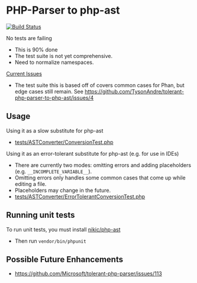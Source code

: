 PHP-Parser to php-ast
=====================

[![Build Status](https://travis-ci.org/TysonAndre/tolerant-php-parser-to-php-ast.svg?branch=master)](https://travis-ci.org/TysonAndre/tolerant-php-parser-to-php-ast)

No tests are failing

- This is 90% done
- The test suite is not yet comprehensive.
- Need to normalize namespaces.

[Current Issues](https://github.com/TysonAndre/tolerant-php-parser-to-php-ast/issues/)

- The test suite this is based off of covers common cases for Phan, but edge cases still remain.
  See https://github.com/TysonAndre/tolerant-php-parser-to-php-ast/issues/4

Usage
-----

Using it as a slow substitute for php-ast

- [tests/ASTConverter/ConversionTest.php](https://github.com/TysonAndre/tolerant-php-parser-to-php-ast/blob/master/tests/TolerantASTConverter/ConversionTest.php)

Using it as an error-tolerant substitute for php-ast (e.g. for use in IDEs)

- There are currently two modes: omitting errors and adding placeholders (e.g. `__INCOMPLETE_VARIABLE__`).
- Omitting errors only handles some common cases that come up while editing a file.
- Placeholders may change in the future.
- [tests/ASTConverter/ErrorTolerantConversionTest.php](https://github.com/TysonAndre/tolerant-php-parser-to-php-ast/blob/master/tests/ASTConverter/ErrorTolerantConversionTest.php)

Running unit tests
------------------

To run unit tests, you must install [nikic/php-ast](https://github.com/nikic/php-ast)

- Then run `vendor/bin/phpunit`

Possible Future Enhancements
----------------------------

- https://github.com/Microsoft/tolerant-php-parser/issues/113
